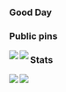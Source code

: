 ### Good Day

### Public pins

<div>
  <a href="https://github.com/sudo-at-night/me-next">
    <img align="left" src="https://github-readme-stats.vercel.app/api/pin/?username=sudo-at-night&repo=me-next&theme=onedark" />
  </a>
  <a href="https://github.com/sudo-at-night/case-express-graphql-typescript">
    <img align="left" src="https://github-readme-stats.vercel.app/api/pin/?username=sudo-at-night&repo=case-express-graphql-typescript&theme=onedark" />
  </a>
</div>

### Stats

<a href="https://github.com/anuraghazra/github-readme-stats#github-stats-card">
  <img align="left" src="https://github-readme-stats.vercel.app/api?username=sudo-at-night&count_private=true&show_icons=true&theme=onedark" />
</a>

<a href="https://github.com/anuraghazra/github-readme-stats#top-languages-card">
  <img align="left" src="https://github-readme-stats.vercel.app/api/top-langs/?username=sudo-at-night&layout=compact&theme=onedark" />
</a>
